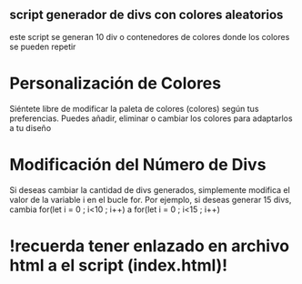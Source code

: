 ## script generador de divs con colores aleatorios 

este script se generan 10 div o contenedores de colores donde los colores se pueden repetir 

# Personalización de Colores

Siéntete libre de modificar la paleta de colores (colores) según tus preferencias. Puedes añadir, eliminar o cambiar los colores para adaptarlos a tu diseño
# Modificación del Número de Divs

Si deseas cambiar la cantidad de divs generados, simplemente modifica el valor de la variable i en el bucle for. Por ejemplo, si deseas generar 15 divs, cambia for(let i = 0 ; i<10 ; i++) a for(let i = 0 ; i<15 ; i++)

# !recuerda tener enlazado en archivo html a el script (index.html)!

